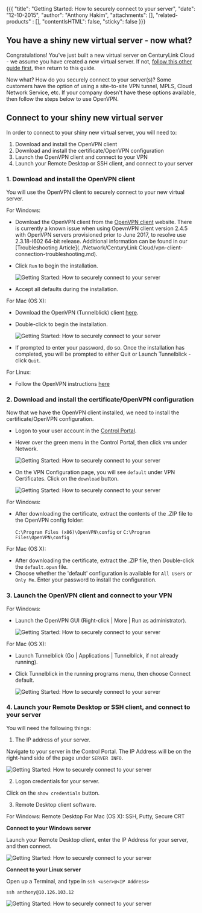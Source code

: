 {{{
  "title": "Getting Started: How to securely connect to your server",
  "date": "12-10-2015",
  "author": "Anthony Hakim",
  "attachments": [],
  "related-products" : [],
  "contentIsHTML": false,
  "sticky": false
}}}

## You have a shiny new virtual server - now what?
Congratulations! You've just built a new virtual server on CenturyLink Cloud - we assume you have created a new virtual server.  If not, [follow this other guide first](../Servers/creating-a-new-enterprise-cloud-server.md), then return to this guide.

Now what?  How do you securely connect to your server(s)?  Some customers have the option of using a site-to-site VPN tunnel, MPLS, Cloud Network Service, etc.  If your company doesn't have these options available, then follow the steps below to use OpenVPN.

## Connect to your shiny new virtual server
In order to connect to your shiny new virtual server, you will need to:

1. Download and install the OpenVPN client
2. Download and install the certificate/OpenVPN configuration
3. Launch the OpenVPN client and connect to your VPN
4. Launch your Remote Desktop or SSH client, and connect to your server


### 1. Download and install the OpenVPN client
You will use the OpenVPN client to securely connect to your new virtual server.

For Windows:
* Download the OpenVPN client from the [OpenVPN client](https://openvpn.net/index.php/open-source/downloads.html) website. There is currently a known issue when using OpevnVPN client version 2.4.5 with OpenVPN servers provisioned prior to June 2017, to resolve use  2.3.18-I602 64-bit release. Additional information can be found in our [Troubleshooting Article](../Network/CenturyLink Cloud/vpn-client-connection-troubleshooting.md).
* Click `Run` to begin the installation.

  ![Getting Started: How to securely connect to your server](../images/getting-started-how-to-securely-connect-to-your-server1.png)


* Accept all defaults during the installation.

For Mac (OS X):
* Download the OpenVPN (Tunnelblick) client [here](https://tunnelblick.net/).
* Double-click to begin the installation.

  ![Getting Started: How to securely connect to your server](../images/getting-started-how-to-securely-connect-to-your-server2.png)

* If prompted to enter your password, do so. Once the installation has completed, you will be prompted to either Quit or Launch Tunnelblick - click `Quit`.

For Linux:
* Follow the OpenVPN instructions [here](https://openvpn.net/vpn-server-resources/how-to-connect-to-access-server-from-a-linux-computer/)

### 2. Download and install the certificate/OpenVPN configuration

Now that we have the OpenVPN client installed, we need to install the certificate/OpenVPN configuration.

* Logon to your user account in the [Control Portal](https://control.ctl.io).
* Hover over the green menu in the Control Portal, then click `VPN` under Network.

  ![Getting Started: How to securely connect to your server](../images/getting-started-how-to-securely-connect-to-your-server3.png)

* On the VPN Configuration page, you will see `default` under VPN Certificates.  Click on the `download` button.

  ![Getting Started: How to securely connect to your server](../images/getting-started-how-to-securely-connect-to-your-server4.png)

For Windows:
* After downloading the certificate, extract the contents of the .ZIP file to the OpenVPN config folder:

  `C:\Program Files (x86)\OpenVPN\config` or `C:\Program Files\OpenVPN\config`

For Mac (OS X):

* After downloading the certificate, extract the .ZIP file, then Double-click the `default.opvn` file.
* Choose whether the 'default' configuration is available for `All Users` or `Only Me`.  Enter your password to install the configuration.

### 3. Launch the OpenVPN client and connect to your VPN
For Windows:
* Launch the OpenVPN GUI (Right-click | More | Run as administrator).

  ![Getting Started: How to securely connect to your server](../images/getting-started-how-to-securely-connect-to-your-server5.png)

For Mac (OS X):
* Launch Tunnelblick (Go | Applications | Tunnelblick, if not already running).
* Click Tunnelblick in the running programs menu, then choose Connect default.

  ![Getting Started: How to securely connect to your server](../images/getting-started-how-to-securely-connect-to-your-server6.png)

### 4. Launch your Remote Desktop or SSH client, and connect to your server
You will need the following things:

1. The IP address of your server.

  Navigate to your server in the Control Portal. The IP Address will be on the right-hand side of the page under `SERVER INFO`.

  ![Getting Started: How to securely connect to your server](../images/getting-started-how-to-securely-connect-to-your-server7.png)

2. Logon credentials for your server.

  Click on the `show credentials` button.

3. Remote Desktop client software.

  For Windows: Remote Desktop
  For Mac (OS X): SSH, Putty, Secure CRT

__Connect to your Windows server__

Launch your Remote Desktop client, enter the IP Address for your server, and then connect.

  ![Getting Started: How to securely connect to your server](../images/getting-started-how-to-securely-connect-to-your-server8.png)

__Connect to your Linux server__

Open up a Terminal, and type in `ssh <user>@<IP Address>`

  `ssh anthony@10.126.103.12`


  ![Getting Started: How to securely connect to your server](../images/getting-started-how-to-securely-connect-to-your-server9.png)
